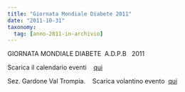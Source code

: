 ```yaml
---
title: "Giornata Mondiale Diabete 2011"
date: "2011-10-31"
taxonomy: 
  tag: [anno-2011-in-archivio]
---
```


GIORNATA MONDIALE DIABETE  A.D.P.B   2011

Scarica il calendario eventi    [qui](http://198.211.122.197/diabetwp/wordpress/wp-content/uploads/2011/10/giornata-mondiale-del-diabete-2011.pdf)

Sez. Gardone Val Trompia.    Scarica volantino evento  [qui](http://198.211.122.197/diabetwp/wordpress/wp-content/uploads/2011/10/lumezzane-nov.pdf)
